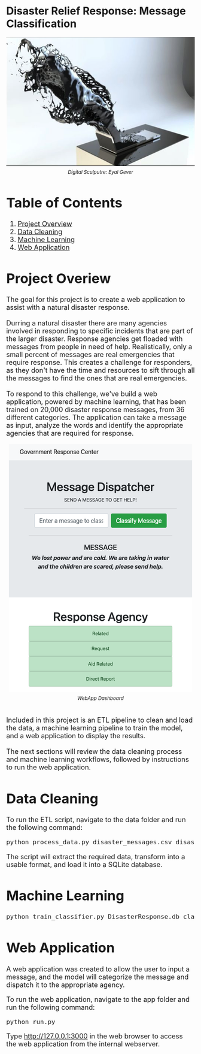 # Disaster Relief Response: Message Classification

<font size='4'>

<center>

<p align="center">
    <img src="images/eyalgever.png">
    <br>
    <font size='2'><em>Digital Sculputre: Eyal Gever</em></font>
</p>

</center>

# Table of Contents
1. [Project Overview](#project-overview)
2. [Data Cleaning](#data-cleaning)
3. [Machine Learning](#machine-learning)
4. [Web Application](#web-application)

# Project Overiew
The goal for this project is to create a web application to assist with a natural disaster response.<br>
<br>
Durring a natural disaster there are many agencies involved in responding to specific incidents that are part of the larger disaster.  Response agencies get floaded with messages from people in need of help.  Realistically, only a small percent of messages are real emergencies that require response.  This creates a challenge for responders, as they don't have the time and resources to sift through all the messages to find the ones that are real emergencies.<br>
<br>
To respond to this challenge, we've build a web application, powered by machine learning, that has been trained on 20,000 disaster response messages, from 36 different categories.  The application can take a message as input, analyze the words and identify the appropriate agencies that are required for response.<br>
<center>

<p align="center">
    <img src="images/response_dashboard1.png">
    <br>
    <font size='2'><em>WebApp Dashboard</em></font>
</p>

</center>
<br>
Included in this project is an ETL pipeline to clean and load the data, a machine learning pipeline to train the model, and a web application to display the results.<br>
<br>
The next sections will review the data cleaning process and machine learning workflows, followed by instructions to run the web application.

# Data Cleaning



 To run the ETL script, navigate to the data folder and run the following command:
```bash
python process_data.py disaster_messages.csv disaster_categories.csv disaster_response.db
```
The script will extract the required data, transform into a usable format, and load it into a SQLite database.

# Machine Learning

```bash
python train_classifier.py DisasterResponse.db classifier.pkl
```

# Web Application
A web application was created to allow the user to input a message, and the model will categorize the message and dispatch it to the appropriate agency.

To run the web application, navigate to the app folder and run the following command:
```bash
python run.py
```
Type http://127.0.0.1:3000 in the web browser to access the web application from the internal webserver.

</font>